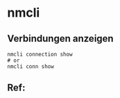 # nmcli 

## Verbindungen anzeigen 

```
nmcli connection show
# or 
nmcli conn show 
```




## Ref:

